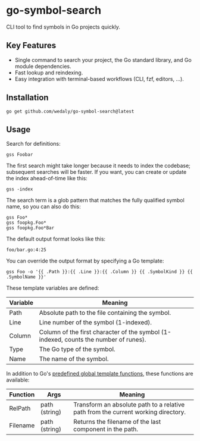 go-symbol-search
================

CLI tool to find symbols in Go projects quickly.

Key Features
------------

-	Single command to search your project, the Go standard library, and Go module dependencies.
-	Fast lookup and reindexing.
-	Easy integration with terminal-based workflows (CLI, fzf, editors, ...).

Installation
------------

```
go get github.com/wedaly/go-symbol-search@latest
```

Usage
-----

Search for definitions:

```
gss Foobar
```

The first search might take longer because it needs to index the codebase; subsequent searches will be faster.
If you want, you can create or update the index ahead-of-time like this:
```
gss -index
```

The search term is a glob pattern that matches the fully qualified symbol name, so you can also do this:

```
gss Foo*
gss foopkg.Foo*
gss foopkg.Foo*Bar
```

The default output format looks like this:

```
foo/bar.go:4:25
```

You can override the output format by specifying a Go template:

```
gss Foo -o '{{ .Path }}:{{ .Line }}:{{ .Column }} {{ .SymbolKind }} {{ .SymbolName }}'
```

These template variables are defined:

| Variable | Meaning                                                                              |
|----------|--------------------------------------------------------------------------------------|
| Path     | Absolute path to the file containing the symbol.                                     |
| Line     | Line number of the symbol (1-indexed).                                               |
| Column   | Column of the first character of the symbol (1-indexed, counts the number of runes). |
| Type     | The Go type of the symbol.                                                           |
| Name     | The name of the symbol.                                                              |

In addition to Go's [predefined global template functions](https://pkg.go.dev/text/template#hdr-Functions), these functions are available:

| Function | Args          | Meaning                                                                           |
|----------|---------------|-----------------------------------------------------------------------------------|
| RelPath  | path (string) | Transform an absolute path to a relative path from the current working directory. |
| Filename | path (string) | Returns the filename of the last component in the path.                           |

